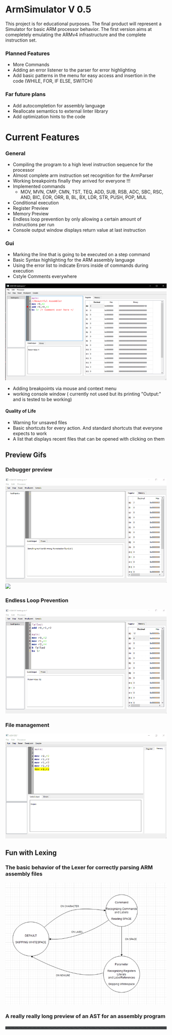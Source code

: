 # ArmSimulator V 0.5

This project is for educational purposes.
The final product will represent a Simulator for basic ARM processor behavior. The first version aims at comepletely emulating the ARMv4 infrastructure and the complete instruction set.

### Planned Features
- More Commands
- Adding an error listener to the parser for error highlighting
- Add basic patterns in the menu for easy access and insertion in the code (WHILE, FOR, IF ELSE, SWITCH)

### Far future plans
- Add autocompletion for assembly language
- Reallocate semantics to external linter library
- Add optimization hints to the code


# Current Features

### General
- Compiling the program to a high level instruction sequence for the processor
- Almost complete arm instruction set recognition for the ArmParser
- Working breakpoints finally they arrived for everyone !!!
- Implemented commands
  - MOV, MVN, CMP, CMN, TST, TEQ, ADD, SUB, RSB, ADC, SBC, RSC, AND, BIC, EOR, ORR, B, BL, BX, LDR, STR, PUSH, POP, MUL
- Conditional execution
- Register Preview
- Memory Preview
- Endless loop prevention by only allowing a certain amount of instructions per run
- Console output window displays return value at last instruction

### Gui
- Marking the line that is going to be executed on a step command
- Basic Syntax highlighting for the ARM assembly language
- Using the error list to indicate Errors inside of commands during execution
- Cstyle Comments everywhere

![](Resources/gui/features.png)

- Adding breakpoints via mouse and context menu
- working console window ( currently not used but its printing "Output:" and is tested to be working)

#### Quality of Life
- Warning for unsaved files 
- Basic shortcuts for every action. And standard shortcuts that everyone expects to work
- A list that displays recent files that can be opened with clicking on them

## Preview Gifs

### Debugger preview
![](Resources/gui/testprog.gif)
![](Resources/gui/error.gif)
### Endless Loop Prevention
![](Resources/gui/infinite.gif)

### File management
![](Resources/gui/folder.gif)

## Fun with Lexing
### The basic behavior of the Lexer for correctly parsing ARM assembly files
![](Resources/Lexer/behaviorAutomaton.png)

### A really really long preview of an AST for an assembly program
![](ASTImages/parseTree2.png)
